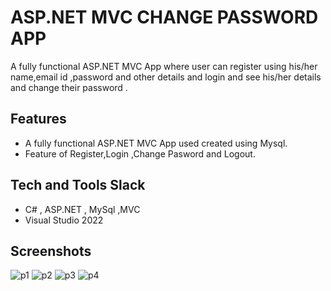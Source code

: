 # ASP.NET MVC CHANGE PASSWORD APP 

A fully functional  ASP.NET MVC  App where user can register using his/her name,email id ,password and other details and login and see his/her details and change their password .


## Features

- A fully functional  ASP.NET MVC App used created using Mysql.
- Feature of Register,Login ,Change Pasword and Logout.
  



## Tech and Tools Slack

- C# , ASP.NET , MySql ,MVC
- Visual Studio 2022
## Screenshots

![p1](https://github.com/user-attachments/assets/3bd4efd8-9810-4060-b9e5-33ca9e76e826)
![p2](https://github.com/user-attachments/assets/fe82200d-c8bd-4ccc-a8cd-64f703a860dc)
![p3](https://github.com/user-attachments/assets/57c84d28-1ab1-42af-a9ee-514cbd75fd24)
![p4](https://github.com/user-attachments/assets/d66d3250-5c60-416f-b3f4-b623b6c35944)

